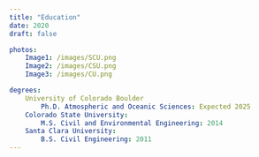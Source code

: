 ```yaml
---
title: "Education"
date: 2020
draft: false

photos:
    Image1: /images/SCU.png
    Image2: /images/CSU.png
    Image3: /images/CU.png

degrees:
    University of Colorado Boulder
        Ph.D. Atmospheric and Oceanic Sciences: Expected 2025
    Colorado State University:
        M.S. Civil and Environmental Engineering: 2014
    Santa Clara University: 
        B.S. Civil Engineering: 2011
---
```


